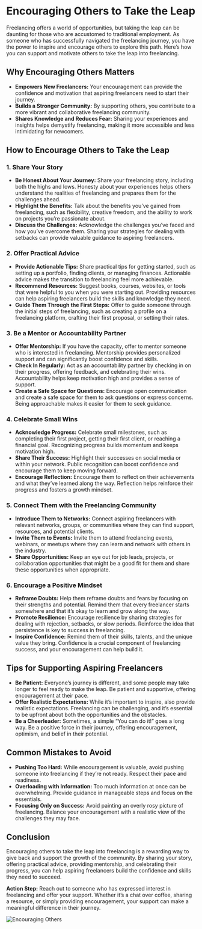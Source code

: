 # Encouraging Others to Take the Leap

Freelancing offers a world of opportunities, but taking the leap can be daunting for those who are accustomed to traditional employment. As someone who has successfully navigated the freelancing journey, you have the power to inspire and encourage others to explore this path. Here’s how you can support and motivate others to take the leap into freelancing.

## Why Encouraging Others Matters

- **Empowers New Freelancers:** Your encouragement can provide the confidence and motivation that aspiring freelancers need to start their journey.
- **Builds a Stronger Community:** By supporting others, you contribute to a more vibrant and collaborative freelancing community.
- **Shares Knowledge and Reduces Fear:** Sharing your experiences and insights helps demystify freelancing, making it more accessible and less intimidating for newcomers.

## How to Encourage Others to Take the Leap

### 1. **Share Your Story**

- **Be Honest About Your Journey:** Share your freelancing story, including both the highs and lows. Honesty about your experiences helps others understand the realities of freelancing and prepares them for the challenges ahead.
- **Highlight the Benefits:** Talk about the benefits you’ve gained from freelancing, such as flexibility, creative freedom, and the ability to work on projects you’re passionate about.
- **Discuss the Challenges:** Acknowledge the challenges you’ve faced and how you’ve overcome them. Sharing your strategies for dealing with setbacks can provide valuable guidance to aspiring freelancers.

### 2. **Offer Practical Advice**

- **Provide Actionable Tips:** Share practical tips for getting started, such as setting up a portfolio, finding clients, or managing finances. Actionable advice makes the transition to freelancing feel more achievable.
- **Recommend Resources:** Suggest books, courses, websites, or tools that were helpful to you when you were starting out. Providing resources can help aspiring freelancers build the skills and knowledge they need.
- **Guide Them Through the First Steps:** Offer to guide someone through the initial steps of freelancing, such as creating a profile on a freelancing platform, crafting their first proposal, or setting their rates.

### 3. **Be a Mentor or Accountability Partner**

- **Offer Mentorship:** If you have the capacity, offer to mentor someone who is interested in freelancing. Mentorship provides personalized support and can significantly boost confidence and skills.
- **Check In Regularly:** Act as an accountability partner by checking in on their progress, offering feedback, and celebrating their wins. Accountability helps keep motivation high and provides a sense of support.
- **Create a Safe Space for Questions:** Encourage open communication and create a safe space for them to ask questions or express concerns. Being approachable makes it easier for them to seek guidance.

### 4. **Celebrate Small Wins**

- **Acknowledge Progress:** Celebrate small milestones, such as completing their first project, getting their first client, or reaching a financial goal. Recognizing progress builds momentum and keeps motivation high.
- **Share Their Success:** Highlight their successes on social media or within your network. Public recognition can boost confidence and encourage them to keep moving forward.
- **Encourage Reflection:** Encourage them to reflect on their achievements and what they’ve learned along the way. Reflection helps reinforce their progress and fosters a growth mindset.

### 5. **Connect Them with the Freelancing Community**

- **Introduce Them to Networks:** Connect aspiring freelancers with relevant networks, groups, or communities where they can find support, resources, and potential clients.
- **Invite Them to Events:** Invite them to attend freelancing events, webinars, or meetups where they can learn and network with others in the industry.
- **Share Opportunities:** Keep an eye out for job leads, projects, or collaboration opportunities that might be a good fit for them and share these opportunities when appropriate.

### 6. **Encourage a Positive Mindset**

- **Reframe Doubts:** Help them reframe doubts and fears by focusing on their strengths and potential. Remind them that every freelancer starts somewhere and that it’s okay to learn and grow along the way.
- **Promote Resilience:** Encourage resilience by sharing strategies for dealing with rejection, setbacks, or slow periods. Reinforce the idea that persistence is key to success in freelancing.
- **Inspire Confidence:** Remind them of their skills, talents, and the unique value they bring. Confidence is a crucial component of freelancing success, and your encouragement can help build it.

## Tips for Supporting Aspiring Freelancers

- **Be Patient:** Everyone’s journey is different, and some people may take longer to feel ready to make the leap. Be patient and supportive, offering encouragement at their pace.
- **Offer Realistic Expectations:** While it’s important to inspire, also provide realistic expectations. Freelancing can be challenging, and it’s essential to be upfront about both the opportunities and the obstacles.
- **Be a Cheerleader:** Sometimes, a simple “You can do it!” goes a long way. Be a positive force in their journey, offering encouragement, optimism, and belief in their potential.

## Common Mistakes to Avoid

- **Pushing Too Hard:** While encouragement is valuable, avoid pushing someone into freelancing if they’re not ready. Respect their pace and readiness.
- **Overloading with Information:** Too much information at once can be overwhelming. Provide guidance in manageable steps and focus on the essentials.
- **Focusing Only on Success:** Avoid painting an overly rosy picture of freelancing. Balance your encouragement with a realistic view of the challenges they may face.

## Conclusion

Encouraging others to take the leap into freelancing is a rewarding way to give back and support the growth of the community. By sharing your story, offering practical advice, providing mentorship, and celebrating their progress, you can help aspiring freelancers build the confidence and skills they need to succeed.

**Action Step:** Reach out to someone who has expressed interest in freelancing and offer your support. Whether it’s a chat over coffee, sharing a resource, or simply providing encouragement, your support can make a meaningful difference in their journey.

![Encouraging Others](./images/encouraging-others.png)
